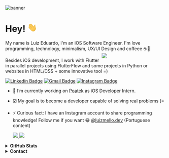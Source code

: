 ![banner](https://user-images.githubusercontent.com/49352785/210124388-01e0887e-3712-4d85-aab6-e4374eab12f1.png)


# Hey! <img src="https://raw.githubusercontent.com/ABSphreak/ABSphreak/master/gifs/Hi.gif" width="30px">
My name is Luiz Eduardo, I'm an iOS Software Engineer. I'm love programming, technology, minimalism, UX/UI Design and coffeee ☕💜
<img align='right' src='https://user-images.githubusercontent.com/5713670/87202985-820dcb80-c2b6-11ea-9f56-7ec461c497c3.gif' width='200"'>

Besides iOS development, I work with Flutter in parallel projects using FlutterFlow and some projects in Python or websites in HTML/CSS + some innovative tool =)

[![Linkedin Badge](https://img.shields.io/badge/-luizmellodev-blue?style=plastic-square&logo=Linkedin&logoColor=white&link=https://www.linkedin.com/in/harshkumarkhatri/)](https://www.linkedin.com/in/luizmellodev/)
[![Gmail Badge](https://img.shields.io/badge/-contato@luizmello.dev-c14438?style=plastic-square&logo=Gmail&logoColor=white&link=mailto:mailharshkhatri@gmail.com)](mailto:contato@luizmello.dev)
[![Instagram Badge](https://img.shields.io/badge/-@luizmello.dev-white?style=plastic-square&logo=Instagram&logoColor=purple&link=mailto:mailharshkhatri@gmail.com)](mailto:contato@luizmello.dev)



- 🔭 I’m currently working on [Poatek](https://developeracademy.eldorado.org.br/poa/) as iOS Developer Intern.
- :ballot_box_with_check: My goal is to become a developer capable of solving real problems (=
- ⚡ Curious fact: I have an Instagram account to share programming knowledge! Follow me if you want 😁 [@luizmello.dev](https://www.instagram.com/luizmello.dev/) (Portuguese content)

  <a href="https://instagram.com/luizmello.dev">
    <img src="https://img.shields.io/badge/instagram-%23E4405F.svg?&style=for-the-badge&logo=instagram&logoColor=white" />
  </a>
  
  <a href="https://www.linkedin.com/in/luizmellodev/">
    <img src="https://img.shields.io/badge/linkedin-%230077B5.svg?&style=for-the-badge&logo=linkedin&logoColor=white" />
  </a>


<details><summary><b>GitHub Stats</b></summary>
  
  ![](https://github-readme-stats.vercel.app/api?username=luizmellodev&show_icons=true&hide=contribs)
  ![](https://github-readme-stats.vercel.app/api/top-langs/?username=luizmellodev&layout=compact&hide=Tcl)
</details>


<details><summary><b>Contact</b></summary>
  
  - [LinkedIn](https://www.linkedin.com/in/luizmellodev/)
  - [Gmail](mailto:contato@luizmello.dev)
  - [Discord](https://discords.com/bio/p/luiz)
  - [Rocketseat](https://app.rocketseat.com.br/me/luizeduardomr)
  - [Dev.to](https://dev.to/luizmellodev)
  - [Dribble](https://dribbble.com/luizreis)
  - [Instagram](https://www.instagram.com/luizmello.dev/)
 
 ![visitors](https://visitor-badge.glitch.me/badge?page_id=luizmellodev.readme)

  </details>
  
